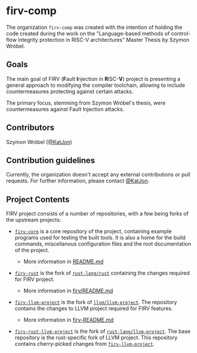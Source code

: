 # firv-comp

The organization `firv-comp` was created with the intention of holding the code created during the work on the "Language-based methods of control-flow integrity protection in RISC-V architectures" Master Thesis by Szymon Wróbel.

## Goals

The main goal of FIRV (**F**ault **I**njection in **R**ISC-**V**) project is presenting a general approach to modifying the compiler toolchain, allowing to include countermeasures protecting against certain attacks.

The primary focus, stemming from Szymon Wróbel's thesis, were countermeasures against Fault Injection attacks.

## Contributors
Szymon Wróbel ([@KatJon](https://github.com/KatJon))


## Contribution guidelines
Currently, the organization doesn't accept any external contributions or pull requests. For further information, please contact [@KatJon](https://github.com/KatJon).

## Project Contents

FIRV project consists of a number of repositories, with a few being forks of the upstream projects:

* [`firv-core`](https://github.com/firv-comp/firv-core) is a core repository of the project, containing example programs used for testing the built tools. It is also a home for the build commands, miscellanous configuration files and the root documentation of the project.
    + More information in [README.md](https://github.com/firv-comp/firv-core/blob/master/README.md)

* [`firv-rust`](https://github.com/firv-comp/firv-rust) is the fork of [`rust-lang/rust`](https://github.com/rust-lang/rust) containing the changes required for FIRV project.
    + More information in [firv/README.md](https://github.com/firv-comp/firv-rust/blob/develop/firv/README.md)

* [`firv-llvm-project`](https://github.com/firv-comp/firv-llvm-project) is the fork of [`llvm/llvm-project`](https://github.com/llvm/llvm-project). The repository contains the changes to LLVM project required for FIRV features.
    + More information in [firv-README.md](https://github.com/firv-comp/firv-llvm-project/blob/firv-main/firv-README.md)

* [`firv-rust-llvm-project`](https://github.com/firv-comp/firv-rust-llvm-project) is the fork of [`rust-lang/llvm-project`](https://github.com/rust-lang/llvm-project). The base repository is the rust-specific fork of LLVM project. This repository contains cherry-picked changes from [`firv-llvm-project`](https://github.com/firv-comp/firv-llvm-project).